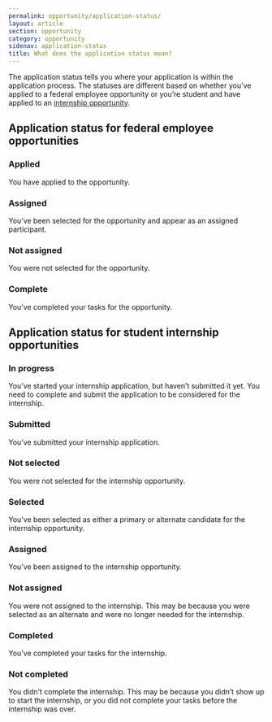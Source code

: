 ```yaml
---
permalink: opportunity/application-status/
layout: article
section: opportunity
category: opportunity
sidenav: application-status
title: What does the application status mean?
---
```

The application status tells you where your application is within the application process. The statuses are different based on whether you’ve applied to a federal employee opportunity or you’re student and have applied to an [internship opportunity](#application-status-for-student-internship-opportunities).

## Application status for federal employee opportunities

### Applied
You have applied to the opportunity.

### Assigned
You’ve been selected for the opportunity and appear as an assigned participant. 

### Not assigned
You were not selected for the opportunity.

### Complete
You’ve completed your tasks for the opportunity. 

## Application status for student internship opportunities

### In progress
You’ve started your internship application, but haven’t submitted it yet. You need to complete and submit the application to be considered for the internship.

### Submitted
You’ve submitted your internship application.

### Not selected
You were not selected for the internship opportunity.

### Selected
You’ve been selected as either a primary or alternate candidate for the internship opportunity.

### Assigned
You’ve been assigned to the internship opportunity.

### Not assigned
You were not assigned to the internship. This may be because you were selected as an alternate and were no longer needed for the internship.

### Completed
You’ve completed your tasks for the internship.

### Not completed
You didn’t complete the internship. This may be because you didn’t show up to start the internship, or you did not complete your tasks before the internship was over.
